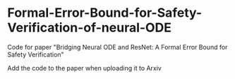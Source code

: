 # Formal-Error-Bound-for-Safety-Verification-of-neural-ODE
Code for paper "Bridging Neural ODE and ResNet: A Formal Error Bound for Safety Verification"

<!--- [Paper](https://arxiv.org/abs/2309.01213) ---> Add the code to the paper when uploading it to Arxiv
